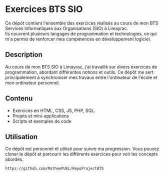 # Exercices BTS SIO

Ce dépôt contient l'ensemble des exercices réalisés au cours de mon BTS Services Informatiques aux Organisations (SIO) à Limayrac.  
Ils couvrent plusieurs langages de programmation et technologies, ce qui m'a permis de renforcer mes compétences en développement logiciel.

## Description

Au cours de mon BTS SIO à Limayrac, j'ai travaillé sur divers exercices de programmation, abordant différentes notions et outils. Ce dépôt me sert principalement à synchroniser mes travaux entre l'ordinateur de l'école et mon ordinateur personnel.

## Contenu

- Exercices en HTML, CSS, JS, PHP, SQL.  
- Projets et mini-applications
- Scripts et exemples de code

## Utilisation

Ce dépôt est personnel et utilisé pour suivre ma progression. Vous pouvez cloner le dépôt et parcourir les différents exercices pour voir les concepts abordés.

```bash
https://github.com/MatheoPUEL/RepoProjectBTS
